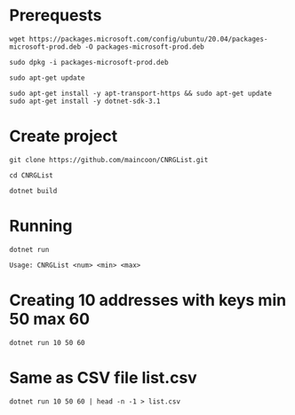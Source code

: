 # Prerequests

```wget https://packages.microsoft.com/config/ubuntu/20.04/packages-microsoft-prod.deb -O packages-microsoft-prod.deb```

```sudo dpkg -i packages-microsoft-prod.deb```

```sudo apt-get update```

```sudo apt-get install -y apt-transport-https && sudo apt-get update sudo apt-get install -y dotnet-sdk-3.1```


# Create project

```git clone https://github.com/maincoon/CNRGList.git```

```cd CNRGList```

```dotnet build```

# Running

```dotnet run```

```Usage: CNRGList <num> <min> <max>```

# Creating 10 addresses with keys min 50 max 60

```dotnet run 10 50 60```

# Same as CSV file list.csv

```dotnet run 10 50 60 | head -n -1 > list.csv```

